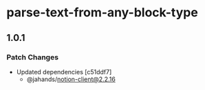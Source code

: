 # parse-text-from-any-block-type

## 1.0.1

### Patch Changes

- Updated dependencies [c51ddf7]
  - @jahands/notion-client@2.2.16
